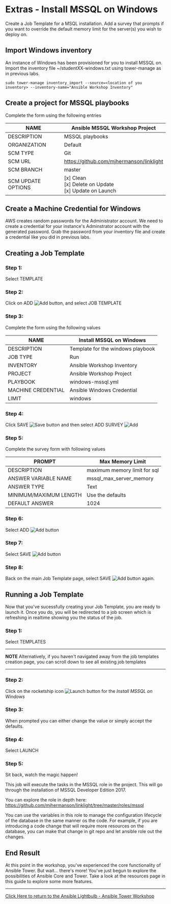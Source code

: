 # Extras - Install MSSQL on Windows

Create a Job Template for a MSQL installation. Add a survey that prompts if you want to override the default memory limit for the server(s) you wish to deploy on. 

## Import Windows inventory

An instance of Windows has been provisioned for you to install MSSQL on. Import the inventory file ~/studentXX-windows.txt using tower-manage as in previous labs.

```
sudo tower-manage inventory_import --source=<location of you inventory> --inventory-name="Ansible Workshop Inventory"
```

## Create a project for MSSQL playbooks

Complete the form using the following entries

NAME |Ansible MSSQL Workshop Project
-----|------------------------
DESCRIPTION|MSSQL playbooks
ORGANIZATION|Default
SCM TYPE|Git
SCM URL| https://github.com/mjhermanson/linklight
SCM BRANCH|master
SCM UPDATE OPTIONS| [x] Clean <br />  [x] Delete on Update<br />  [x] Update on Launch



## Create a Machine Credential for Windows

AWS creates random passwords for the Administrator account. We need to create a credential for your instance's Adminstrator account with the generated password. Grab the password from your inventory file and create a credential like you did in previous labs.

## Creating a Job Template

### Step 1:

Select TEMPLATE

### Step 2:

Click on ADD ![Add button](at_add.png), and select JOB TEMPLATE

### Step 3:

Complete the form using the following values

NAME | Install MSSQL on Windows
-----|-------------------------
DESCRIPTION|Template for the windows playbook
JOB TYPE|Run
INVENTORY|Ansible Workshop Inventory
PROJECT|Ansible Workshop Project
PLAYBOOK|windows-mssql.yml
MACHINE CREDENTIAL|Ansible Windows Credential
LIMIT|windows

<!--![Job Template Form](at_jt_detail.png) -->

### Step 4:

Click SAVE ![Save button](at_save.png) and then select ADD SURVEY ![Add](at_addsurvey.png)

### Step 5:

Complete the survey form with following values

PROMPT|Max Memory Limit
------|------------------------------------------------
DESCRIPTION| maximum memory limit for sql
ANSWER VARIABLE NAME|mssql_max_server_memory
ANSWER TYPE|Text
MINIMUM/MAXIMUM LENGTH| Use the defaults
DEFAULT ANSWER| 1024

<!-- ![Survey Form](at_survey_detail.png) -->


### Step 6:

Select ADD ![Add button](at_add.png)

### Step 7:

Select SAVE ![Add button](at_save.png)

### Step 8:

Back on the main Job Template page, select SAVE ![Add button](at_save.png) again.

## Running a Job Template

Now that you've sucessfully creating your Job Template, you are ready to launch it.
Once you do, you will be redirected to a job screen which is refreshing in realtime
showing you the status of the job.


### Step 1:

Select TEMPLATES

---
**NOTE**
Alternatively, if you haven't navigated away from the job templates creation page, you can scroll down to see all existing job templates

---

### Step 2:

Click on the rocketship icon ![Launch button](at_launch_icon.png) for the *Install MSSQL on Windows*

### Step 3:

When prompted you can either change the value or simply accept the defaults. 

<!-- ![Survey Prompt](at_survey_prompt.png) -->

### Step 4:

Select LAUNCH <!-- ![Survey launch button](at_survey_launch.png) -->

### Step 5:

Sit back, watch the magic happen!

This job will execute the tasks in the MSSQL role in the project. This will go through the installation of MSSQL Developer Edition 2017. 

You can explore the role in depth here: https://github.com/mjhermanson/linklight/tree/master/roles/mssql

You can use the variables in this role to manage the configuration lifecycle of the database in the same manner os the code. For example, if you are introducing a code change that will require more resources on the database, you can make that change in git repo and let ansible role out the changes. 


## End Result
At this point in the workshop, you've experienced the core functionality of Ansible Tower.  But wait... there's more! You've just begun to explore the possibilities of Ansible Core and Tower.  Take a look at the resources page in this guide to explore some more features.



---

[Click Here to return to the Ansible Lightbulb - Ansible Tower Workshop](../README.md)
